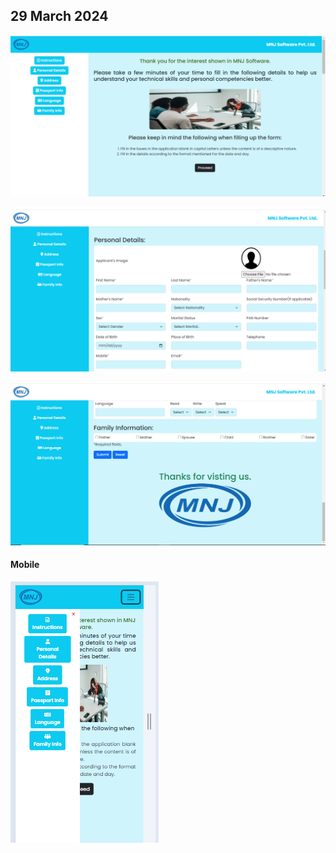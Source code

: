 ## 29 March 2024

![alt text](image-1.png)

![alt text](image.png)

![alt text](image-2.png)

#### Mobile

![alt text](image-3.png)